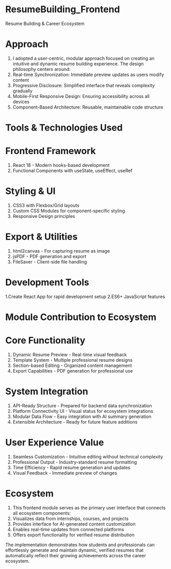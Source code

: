 # ResumeBuilding_Frontend
Resume Building &amp; Career Ecosystem 

# Approach
1. I adopted a user-centric, modular approach focused on creating an intuitive and dynamic resume building experience. The design philosophy centers around:
2. Real-time Synchronization: Immediate preview updates as users modify content
3. Progressive Disclosure: Simplified interface that reveals complexity gradually
4. Mobile-First Responsive Design: Ensuring accessibility across all devices
5. Component-Based Architecture: Reusable, maintainable code structure

# Tools & Technologies Used
# Frontend Framework
1. React 18 - Modern hooks-based development
2. Functional Components with useState, useEffect, useRef

# Styling & UI
1. CSS3 with Flexbox/Grid layouts
2. Custom CSS Modules for component-specific styling
3. Responsive Design principles

# Export & Utilities
1. html2canvas - For capturing resume as image
2. jsPDF - PDF generation and export
3. FileSaver - Client-side file handling

# Development Tools
1.Create React App for rapid development setup
2.ES6+ JavaScript features

# Module Contribution to Ecosystem
# Core Functionality 
1. Dynamic Resume Preview - Real-time visual feedback
2. Template System - Multiple professional resume designs
3. Section-based Editing - Organized content management
4. Export Capabilities - PDF generation for professional use

# System Integration 
1. API-Ready Structure - Prepared for backend data synchronization
2. Platform Connectivity UI - Visual status for ecosystem integrations
3. Modular Data Flow - Easy integration with AI summary generation
4. Extensible Architecture - Ready for future feature additions

# User Experience Value
1. Seamless Customization - Intuitive editing without technical complexity
2. Professional Output - Industry-standard resume formatting
3. Time Efficiency - Rapid resume generation and updates
4. Visual Feedback - Immediate preview of changes

 # Ecosystem 
1. This frontend module serves as the primary user interface that connects all ecosystem components:
2. Visualizes data from internships, courses, and projects
3. Provides interface for AI-generated content customization
4. Enables real-time updates from connected platforms
5. Offers export functionality for verified resume distribution

The implementation demonstrates how students and professionals can effortlessly generate and maintain dynamic, verified resumes that automatically reflect their growing achievements across the career ecosystem.

